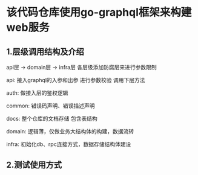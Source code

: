 # 该代码仓库使用go-graphql框架来构建web服务

## 1.层级调用结构及介绍

api层 -> domain层 -> infra层
各层级添加防腐层来进行参数限制

api: 接入graphql的入参和出参 进行参数校验 调用下层方法

auth: 做接入层的鉴权逻辑

common: 错误码声明、错误描述声明

docs: 整个仓库的文档存储 包含表结构

domain: 逻辑薄，仅做业务大结构体的构建，数据流转

infra: 初始化db、rpc连接方式，数据存储结构体建设

## 2.测试使用方式
